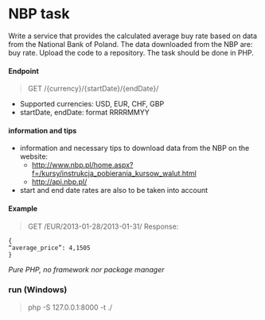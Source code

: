 # NBP task
Write a service that provides the calculated average buy rate based on data from the National Bank of
Poland. The data downloaded from the NBP are: buy rate. Upload the code to a repository. The task
should be done in PHP.

#### Endpoint
> GET /{currency}/{startDate}/{endDate}/
- Supported currencies: USD, EUR, CHF, GBP
- startDate, endDate: format RRRRMMYY

#### information and tips
- information and necessary tips to download data from the NBP on the website:
  - http://www.nbp.pl/home.aspx?f=/kursy/instrukcja_pobierania_kursow_walut.html
  - http://api.nbp.pl/
- start and end date rates are also to be taken into account




#### Example
> GET /EUR/2013-01-28/2013-01-31/
Response:
```
{
“average_price”: 4,1505
}
```

_Pure PHP, no framework nor package manager_

### run (Windows)
> php -S 127.0.0.1:8000 -t ./

